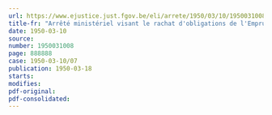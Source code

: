 ```yaml
---
url: https://www.ejustice.just.fgov.be/eli/arrete/1950/03/10/1950031008/justel
title-fr: "Arrêté ministériel visant le rachat d'obligations de l'Emprunt d'assainissement monétaire."
date: 1950-03-10
source:
number: 1950031008
page: 888888
case: 1950-03-10/07
publication: 1950-03-18
starts:
modifies:
pdf-original:
pdf-consolidated:
---
```


